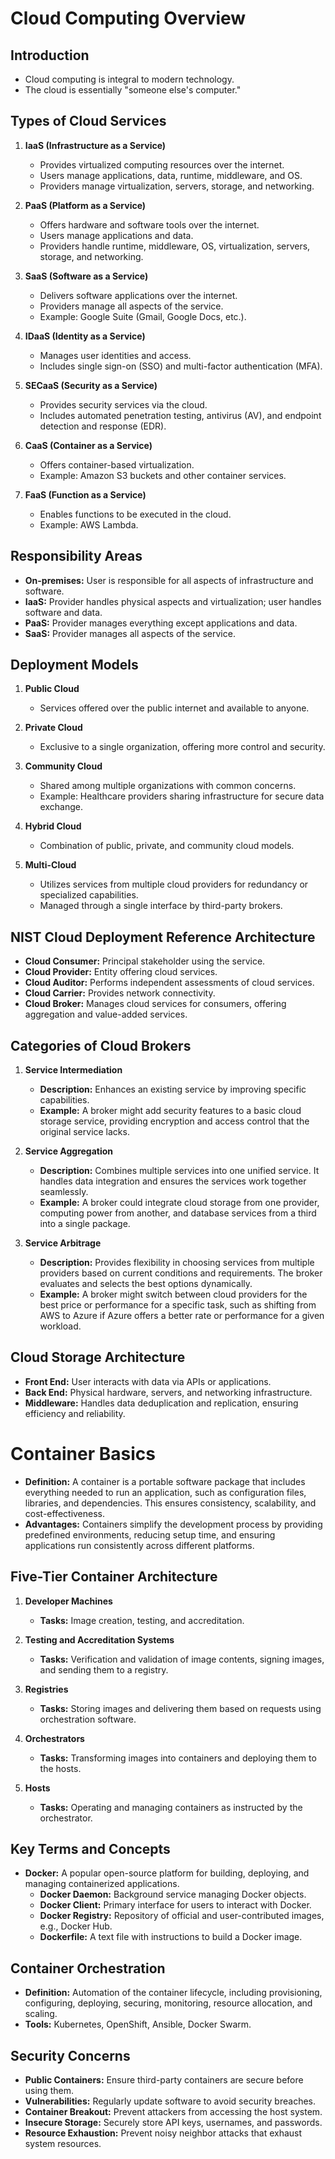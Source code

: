 # Cloud Computing Overview

## Introduction
- Cloud computing is integral to modern technology.
- The cloud is essentially "someone else's computer."

## Types of Cloud Services
1. **IaaS (Infrastructure as a Service)**
   - Provides virtualized computing resources over the internet.
   - Users manage applications, data, runtime, middleware, and OS.
   - Providers manage virtualization, servers, storage, and networking.

2. **PaaS (Platform as a Service)**
   - Offers hardware and software tools over the internet.
   - Users manage applications and data.
   - Providers handle runtime, middleware, OS, virtualization, servers, storage, and networking.

3. **SaaS (Software as a Service)**
   - Delivers software applications over the internet.
   - Providers manage all aspects of the service.
   - Example: Google Suite (Gmail, Google Docs, etc.).

4. **IDaaS (Identity as a Service)**
   - Manages user identities and access.
   - Includes single sign-on (SSO) and multi-factor authentication (MFA).

5. **SECaaS (Security as a Service)**
   - Provides security services via the cloud.
   - Includes automated penetration testing, antivirus (AV), and endpoint detection and response (EDR).

6. **CaaS (Container as a Service)**
   - Offers container-based virtualization.
   - Example: Amazon S3 buckets and other container services.

7. **FaaS (Function as a Service)**
   - Enables functions to be executed in the cloud.
   - Example: AWS Lambda.

## Responsibility Areas
- **On-premises:** User is responsible for all aspects of infrastructure and software.
- **IaaS:** Provider handles physical aspects and virtualization; user handles software and data.
- **PaaS:** Provider manages everything except applications and data.
- **SaaS:** Provider manages all aspects of the service.

## Deployment Models
1. **Public Cloud**
   - Services offered over the public internet and available to anyone.
   
2. **Private Cloud**
   - Exclusive to a single organization, offering more control and security.

3. **Community Cloud**
   - Shared among multiple organizations with common concerns.
   - Example: Healthcare providers sharing infrastructure for secure data exchange.

4. **Hybrid Cloud**
   - Combination of public, private, and community cloud models.

5. **Multi-Cloud**
   - Utilizes services from multiple cloud providers for redundancy or specialized capabilities.
   - Managed through a single interface by third-party brokers.

## NIST Cloud Deployment Reference Architecture
- **Cloud Consumer:** Principal stakeholder using the service.
- **Cloud Provider:** Entity offering cloud services.
- **Cloud Auditor:** Performs independent assessments of cloud services.
- **Cloud Carrier:** Provides network connectivity.
- **Cloud Broker:** Manages cloud services for consumers, offering aggregation and value-added services.

## Categories of Cloud Brokers
1. **Service Intermediation**
   - **Description:** Enhances an existing service by improving specific capabilities.
   - **Example:** A broker might add security features to a basic cloud storage service, providing encryption and access control that the original service lacks.

2. **Service Aggregation**
   - **Description:** Combines multiple services into one unified service. It handles data integration and ensures the services work together seamlessly.
   - **Example:** A broker could integrate cloud storage from one provider, computing power from another, and database services from a third into a single package.

3. **Service Arbitrage**
   - **Description:** Provides flexibility in choosing services from multiple providers based on current conditions and requirements. The broker evaluates and selects the best options dynamically.
   - **Example:** A broker might switch between cloud providers for the best price or performance for a specific task, such as shifting from AWS to Azure if Azure offers a better rate or performance for a given workload.

## Cloud Storage Architecture
- **Front End:** User interacts with data via APIs or applications.
- **Back End:** Physical hardware, servers, and networking infrastructure.
- **Middleware:** Handles data deduplication and replication, ensuring efficiency and reliability.


# Container Basics
- **Definition:** A container is a portable software package that includes everything needed to run an application, such as configuration files, libraries, and dependencies. This ensures consistency, scalability, and cost-effectiveness.
- **Advantages:** Containers simplify the development process by providing predefined environments, reducing setup time, and ensuring applications run consistently across different platforms.

## Five-Tier Container Architecture
1. **Developer Machines**
   - **Tasks:** Image creation, testing, and accreditation.

2. **Testing and Accreditation Systems**
   - **Tasks:** Verification and validation of image contents, signing images, and sending them to a registry.

3. **Registries**
   - **Tasks:** Storing images and delivering them based on requests using orchestration software.

4. **Orchestrators**
   - **Tasks:** Transforming images into containers and deploying them to the hosts.

5. **Hosts**
   - **Tasks:** Operating and managing containers as instructed by the orchestrator.

## Key Terms and Concepts
- **Docker:** A popular open-source platform for building, deploying, and managing containerized applications.
  - **Docker Daemon:** Background service managing Docker objects.
  - **Docker Client:** Primary interface for users to interact with Docker.
  - **Docker Registry:** Repository of official and user-contributed images, e.g., Docker Hub.
  - **Dockerfile:** A text file with instructions to build a Docker image.

## Container Orchestration
- **Definition:** Automation of the container lifecycle, including provisioning, configuring, deploying, securing, monitoring, resource allocation, and scaling.
- **Tools:** Kubernetes, OpenShift, Ansible, Docker Swarm.

## Security Concerns
- **Public Containers:** Ensure third-party containers are secure before using them.
- **Vulnerabilities:** Regularly update software to avoid security breaches.
- **Container Breakout:** Prevent attackers from accessing the host system.
- **Insecure Storage:** Securely store API keys, usernames, and passwords.
- **Resource Exhaustion:** Prevent noisy neighbor attacks that exhaust system resources.
